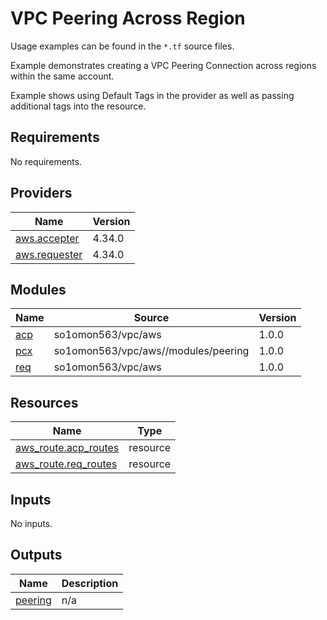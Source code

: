 # VPC Peering Across Region

Usage examples can be found in the `*.tf` source files.

Example demonstrates creating a VPC Peering Connection across regions within the same account.

Example shows using Default Tags in the provider as well as passing additional tags into the resource.
<!-- BEGINNING OF PRE-COMMIT-TERRAFORM DOCS HOOK -->
## Requirements

No requirements.

## Providers

| Name | Version |
|------|---------|
| <a name="provider_aws.accepter"></a> [aws.accepter](#provider\_aws.accepter) | 4.34.0 |
| <a name="provider_aws.requester"></a> [aws.requester](#provider\_aws.requester) | 4.34.0 |

## Modules

| Name | Source | Version |
|------|--------|---------|
| <a name="module_acp"></a> [acp](#module\_acp) | so1omon563/vpc/aws | 1.0.0 |
| <a name="module_pcx"></a> [pcx](#module\_pcx) | so1omon563/vpc/aws//modules/peering | 1.0.0 |
| <a name="module_req"></a> [req](#module\_req) | so1omon563/vpc/aws | 1.0.0 |

## Resources

| Name | Type |
|------|------|
| [aws_route.acp_routes](https://registry.terraform.io/providers/hashicorp/aws/latest/docs/resources/route) | resource |
| [aws_route.req_routes](https://registry.terraform.io/providers/hashicorp/aws/latest/docs/resources/route) | resource |

## Inputs

No inputs.

## Outputs

| Name | Description |
|------|-------------|
| <a name="output_peering"></a> [peering](#output\_peering) | n/a |
<!-- END OF PRE-COMMIT-TERRAFORM DOCS HOOK -->
